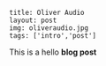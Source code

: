 ```
title: Oliver Audio
layout: post
img: oliveraudio.jpg
tags: ['intro','post']
```

This is a hello **blog post**